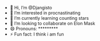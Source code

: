 - 👋 Hi, I’m @Djangisto
- 👀 I’m interested in procnastinating
- 🌱 I’m currently learning counting stars
- 💞️ I’m looking to collaborate on Elon Mask
- 😄 Pronouns: *********
- ⚡ Fun fact: I think i am fun 

<!---
Djangisto/Djangisto is a ✨ special ✨ repository because its `README.md` (this file) appears on your GitHub profile.
You can click the Preview link to take a look at your changes.
--->
